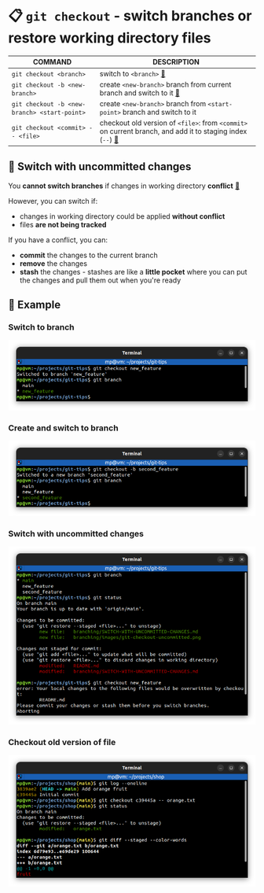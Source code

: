 # 📋 `git checkout` - switch branches or restore working directory files

| COMMAND                                      | DESCRIPTION                                                                                                                                |
| -------------------------------------------- | ------------------------------------------------------------------------------------------------------------------------------------------ |
| `git checkout <branch>`                      | switch to `<branch>` [🔗](#switch-to-branch)                                                                                                |
| `git checkout -b <new-branch>`               | create `<new-branch>` branch from current branch and switch to it [🔗](#create-and-switch-to-branch)                                        |
| `git checkout -b <new-branch> <start-point>` | create `<new-branch>` branch from `<start-point>` branch and switch to it                                                                  |
| `git checkout <commit> -- <file>`            | checkout old version of `<file>`: from `<commit>` on current branch, and add it to staging index (`--`) [🔗](#checkout-old-version-of-file) |

## 📌 Switch with uncommitted changes

You **cannot switch branches** if changes in working directory **conflict** [🔗](#switch-with-uncommitted-changes)

However, you can switch if:
- changes in working directory could be applied **without conflict**
- files **are not being tracked**

If you have a conflict, you can:
- **commit** the changes to the current branch
- **remove** the changes
- **stash** the changes - stashes are like a **little pocket** where you can put the changes and pull them out when you're ready

## 📌 Example

### Switch to branch

![](images/git-checkout.png)

### Create and switch to branch

![](images/git-checkout-branch-create.png)

### Switch with uncommitted changes

![](images/git-checkout-uncommitted.png)

### Checkout old version of file

![](images/git-checkout-old-version-of-file.png)